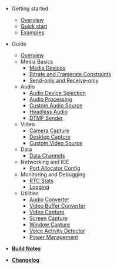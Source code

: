 - Getting started
    - [Overview](README.md)
    - [Quick start](quickstart.md)
    - [Examples](examples.md)

- Guide
    - [Overview](guide/overview.md)
    - Media Basics
        - [Media Devices](guide/media_devices.md)
        - [Bitrate and Framerate Constraints](guide/constraints.md)
        - [Send-only and Receive-only](guide/send_receive_direction.md)
    - Audio
        - [Audio Device Selection](guide/audio_devices.md)
        - [Audio Processing](guide/audio_processing.md)
        - [Custom Audio Source](guide/custom_audio_source.md)
        - [Headless Audio](guide/headless_audio_device_module.md)
        - [DTMF Sender](guide/dtmf_sender.md)
    - Video
        - [Camera Capture](guide/camera_capture.md)
        - [Desktop Capture](guide/desktop_capture.md)
        - [Custom Video Source](guide/custom_video_source.md)
    - Data
        - [Data Channels](guide/data_channels.md)
    - Networking and ICE
        - [Port Allocator Config](guide/port_allocator_config.md)
    - Monitoring and Debugging
        - [RTC Stats](guide/rtc_stats.md)
        - [Logging](guide/logging.md)
    - Utilities
        - [Audio Converter](guide/audio_converter.md)
        - [Video Buffer Converter](guide/utilities/video_buffer_converter.md)
        - [Video Capture](guide/video_capturer.md)
        - [Screen Capture](guide/screen_capturer.md)
        - [Window Capture](guide/window_capturer.md)
        - [Voice Activity Detector](guide/voice_activity_detector.md)
        - [Power Management](guide/power_management.md)

- [**Build Notes**](build.md)
- [**Changelog**](changelog.md)